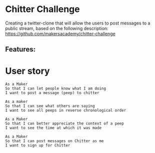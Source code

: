 Chitter Challenge
=================

Creating a twitter-clone that will allow the users to post messages to a public stream, based on the following description: https://github.com/makersacademy/chitter-challenge

Features:
-------

# User story
```
As a Maker
So that I can let people know what I am doing  
I want to post a message (peep) to chitter
```
```
As a maker
So that I can see what others are saying  
I want to see all peeps in reverse chronological order
```
```
As a Maker
So that I can better appreciate the context of a peep
I want to see the time at which it was made
```
```
As a Maker
So that I can post messages on Chitter as me
I want to sign up for Chitter
```



